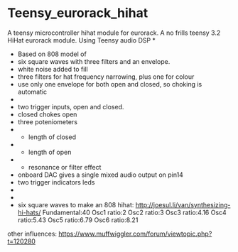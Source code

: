 # Teensy_eurorack_hihat

A teensy microcontroller hihat module for eurorack. A no frills teensy 3.2 HiHat eurorack module. Using Teensy audio DSP
 * 
 * Based on 808 model of
 * six square waves with three filters and an envelope.
 * white noise added to fill
 * three filters for hat frequency narrowing, plus one for colour
 * use only one envelope for both open and closed, so choking is automatic
 * 
 * two trigger inputs, open and closed.
 * closed chokes open
 * three poteniometers
 * - length of closed
 * - length of open
 * - resonance or filter effect
 * onboard DAC gives a single mixed audio output on pin14
 * two trigger indicators leds
 * 
 * 
 * six square waves to make an 808 hihat: http://joesul.li/van/synthesizing-hi-hats/
Fundamental:40
Osc1 ratio:2
Osc2 ratio:3 
Osc3 ratio:4.16 
Osc4 ratio:5.43
Osc5 ratio:6.79
Osc6 ratio:8.21

other influences:
https://www.muffwiggler.com/forum/viewtopic.php?t=120280
